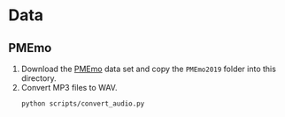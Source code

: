 # Data

## PMEmo

1. Download the [PMEmo](http://pmemo.hellohui.cn/) data set and copy the
  `PMEmo2019` folder into this directory.
2. Convert MP3 files to WAV.
    ```
    python scripts/convert_audio.py
    ```
